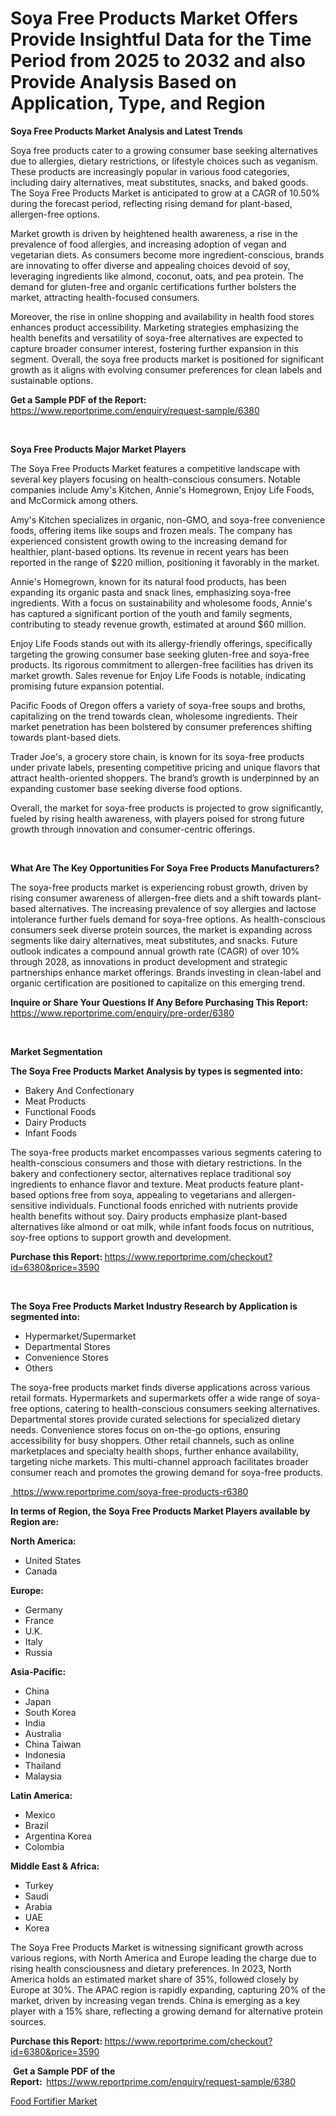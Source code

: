 <p><h1>Soya Free Products Market Offers Provide Insightful Data for the Time Period from 2025 to 2032 and also Provide Analysis Based on Application, Type, and Region</h1></p><p><strong>Soya Free Products Market Analysis and Latest Trends</strong></p>
<p><p>Soya free products cater to a growing consumer base seeking alternatives due to allergies, dietary restrictions, or lifestyle choices such as veganism. These products are increasingly popular in various food categories, including dairy alternatives, meat substitutes, snacks, and baked goods. The Soya Free Products Market is anticipated to grow at a CAGR of 10.50% during the forecast period, reflecting rising demand for plant-based, allergen-free options.</p><p>Market growth is driven by heightened health awareness, a rise in the prevalence of food allergies, and increasing adoption of vegan and vegetarian diets. As consumers become more ingredient-conscious, brands are innovating to offer diverse and appealing choices devoid of soy, leveraging ingredients like almond, coconut, oats, and pea protein. The demand for gluten-free and organic certifications further bolsters the market, attracting health-focused consumers.</p><p>Moreover, the rise in online shopping and availability in health food stores enhances product accessibility. Marketing strategies emphasizing the health benefits and versatility of soya-free alternatives are expected to capture broader consumer interest, fostering further expansion in this segment. Overall, the soya free products market is positioned for significant growth as it aligns with evolving consumer preferences for clean labels and sustainable options.</p></p>
<p><strong>Get a Sample PDF of the Report:&nbsp;</strong> <a href="https://www.reportprime.com/enquiry/request-sample/6380?utm_campaign=2307&utm_medium=2&utm_source=Github&utm_content=ia&utm_term=19032025&utm_id=soya-free-products">https://www.reportprime.com/enquiry/request-sample/6380</a></p>
<p>&nbsp;</p>
<p><strong>Soya Free Products Major Market Players</strong></p>
<p><p>The Soya Free Products Market features a competitive landscape with several key players focusing on health-conscious consumers. Notable companies include Amy's Kitchen, Annie's Homegrown, Enjoy Life Foods, and McCormick among others.</p><p>Amy's Kitchen specializes in organic, non-GMO, and soya-free convenience foods, offering items like soups and frozen meals. The company has experienced consistent growth owing to the increasing demand for healthier, plant-based options. Its revenue in recent years has been reported in the range of $220 million, positioning it favorably in the market.</p><p>Annie's Homegrown, known for its natural food products, has been expanding its organic pasta and snack lines, emphasizing soya-free ingredients. With a focus on sustainability and wholesome foods, Annie's has captured a significant portion of the youth and family segments, contributing to steady revenue growth, estimated at around $60 million.</p><p>Enjoy Life Foods stands out with its allergy-friendly offerings, specifically targeting the growing consumer base seeking gluten-free and soya-free products. Its rigorous commitment to allergen-free facilities has driven its market growth. Sales revenue for Enjoy Life Foods is notable, indicating promising future expansion potential.</p><p>Pacific Foods of Oregon offers a variety of soya-free soups and broths, capitalizing on the trend towards clean, wholesome ingredients. Their market penetration has been bolstered by consumer preferences shifting towards plant-based diets.</p><p>Trader Joe's, a grocery store chain, is known for its soya-free products under private labels, presenting competitive pricing and unique flavors that attract health-oriented shoppers. The brand’s growth is underpinned by an expanding customer base seeking diverse food options.</p><p>Overall, the market for soya-free products is projected to grow significantly, fueled by rising health awareness, with players poised for strong future growth through innovation and consumer-centric offerings.</p></p>
<p>&nbsp;</p>
<p><strong>What Are The Key Opportunities For Soya Free Products Manufacturers?</strong></p>
<p><p>The soya-free products market is experiencing robust growth, driven by rising consumer awareness of allergen-free diets and a shift towards plant-based alternatives. The increasing prevalence of soy allergies and lactose intolerance further fuels demand for soya-free options. As health-conscious consumers seek diverse protein sources, the market is expanding across segments like dairy alternatives, meat substitutes, and snacks. Future outlook indicates a compound annual growth rate (CAGR) of over 10% through 2028, as innovations in product development and strategic partnerships enhance market offerings. Brands investing in clean-label and organic certification are positioned to capitalize on this emerging trend.</p></p>
<p><strong>Inquire or Share Your Questions If Any Before Purchasing This Report:</strong> <a href="https://www.reportprime.com/enquiry/pre-order/6380?utm_campaign=2307&utm_medium=2&utm_source=Github&utm_content=ia&utm_term=19032025&utm_id=soya-free-products">https://www.reportprime.com/enquiry/pre-order/6380</a></p>
<p>&nbsp;</p>
<p><strong>Market Segmentation</strong></p>
<p><strong>The Soya Free Products Market Analysis by types is segmented into:</strong></p>
<p><ul><li>Bakery And Confectionary</li><li>Meat Products</li><li>Functional Foods</li><li>Dairy Products</li><li>Infant Foods</li></ul></p>
<p><p>The soya-free products market encompasses various segments catering to health-conscious consumers and those with dietary restrictions. In the bakery and confectionery sector, alternatives replace traditional soy ingredients to enhance flavor and texture. Meat products feature plant-based options free from soya, appealing to vegetarians and allergen-sensitive individuals. Functional foods enriched with nutrients provide health benefits without soy. Dairy products emphasize plant-based alternatives like almond or oat milk, while infant foods focus on nutritious, soy-free options to support growth and development.</p></p>
<p><strong>Purchase this Report:&nbsp;</strong><a href="https://www.reportprime.com/checkout?id=6380&price=3590&utm_campaign=2307&utm_medium=2&utm_source=Github&utm_content=ia&utm_term=19032025&utm_id=soya-free-products">https://www.reportprime.com/checkout?id=6380&price=3590</a></p>
<p>&nbsp;</p>
<p><strong>The Soya Free Products Market Industry Research by Application is segmented into:</strong></p>
<p><ul><li>Hypermarket/Supermarket</li><li>Departmental Stores</li><li>Convenience Stores</li><li>Others</li></ul></p>
<p><p>The soya-free products market finds diverse applications across various retail formats. Hypermarkets and supermarkets offer a wide range of soya-free options, catering to health-conscious consumers seeking alternatives. Departmental stores provide curated selections for specialized dietary needs. Convenience stores focus on on-the-go options, ensuring accessibility for busy shoppers. Other retail channels, such as online marketplaces and specialty health shops, further enhance availability, targeting niche markets. This multi-channel approach facilitates broader consumer reach and promotes the growing demand for soya-free products.</p></p>
<p><a href="https://www.reportprime.com/soya-free-products-r6380?utm_campaign=2307&utm_medium=2&utm_source=Github&utm_content=ia&utm_term=19032025&utm_id=soya-free-products">&nbsp;https://www.reportprime.com/soya-free-products-r6380</a></p>
<p><strong>In terms of Region, the Soya Free Products Market Players available by Region are:</strong></p>
<p>
    <p> <strong> North America: </strong>
        <ul>
            <li>United States</li>
            <li>Canada</li>
        </ul>
        </p> 
    <p> <strong> Europe: </strong>
        <ul>
            <li>Germany</li>
            <li>France</li>
            <li>U.K.</li>
            <li>Italy</li>
            <li>Russia</li>
        </ul>
        </p> 
    <p> <strong> Asia-Pacific: </strong>
        <ul>
            <li>China</li>
            <li>Japan</li>
            <li>South Korea</li>
            <li>India</li>
            <li>Australia</li>
            <li>China Taiwan</li>
            <li>Indonesia</li>
            <li>Thailand</li>
            <li>Malaysia</li>
        </ul>
        </p> 
    <p> <strong> Latin America: </strong>
        <ul>
            <li>Mexico</li>
            <li>Brazil</li>
            <li>Argentina Korea</li>
            <li>Colombia</li>
        </ul>
        </p> 
    <p> <strong> Middle East & Africa: </strong>
        <ul>
            <li>Turkey</li>
            <li>Saudi</li>
            <li>Arabia</li>
            <li>UAE</li>
            <li>Korea</li>
        </ul>
    </p>
    </p>
<p><p>The Soya Free Products Market is witnessing significant growth across various regions, with North America and Europe leading the charge due to rising health consciousness and dietary preferences. In 2023, North America holds an estimated market share of 35%, followed closely by Europe at 30%. The APAC region is rapidly expanding, capturing 20% of the market, driven by increasing vegan trends. China is emerging as a key player with a 15% share, reflecting a growing demand for alternative protein sources.</p></p>
<p><strong>Purchase this Report: </strong><a href="https://www.reportprime.com/checkout?id=6380&price=3590&utm_campaign=2307&utm_medium=2&utm_source=Github&utm_content=ia&utm_term=19032025&utm_id=soya-free-products">https://www.reportprime.com/checkout?id=6380&price=3590</a></p>
<p>&nbsp;<strong>Get a Sample PDF of the Report:&nbsp;&nbsp;</strong><a href="https://www.reportprime.com/enquiry/request-sample/6380?utm_campaign=2307&utm_medium=2&utm_source=Github&utm_content=ia&utm_term=19032025&utm_id=soya-free-products">https://www.reportprime.com/enquiry/request-sample/6380</a></p>
<p><strong></strong></p>
<p><p><a href="https://github.com/klinzenisaa/Market-Research-Report-List-1/blob/main/food-fortifier-market.md?utm_campaign=2307&utm_medium=2&utm_source=Github&utm_content=ia&utm_term=19032025&utm_id=soya-free-products">Food Fortifier Market</a></p></p>